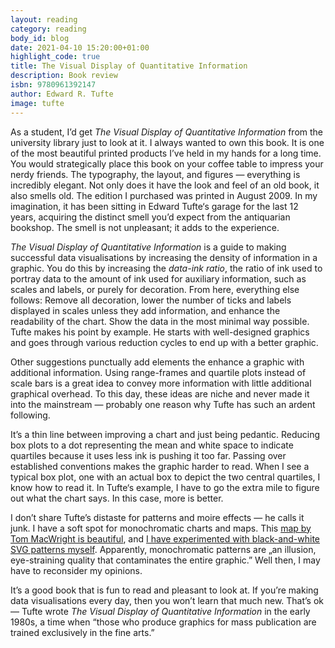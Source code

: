 ```yaml
---
layout: reading
category: reading
body_id: blog
date: 2021-04-10 15:20:00+01:00
highlight_code: true
title: The Visual Display of Quantitative Information
description: Book review
isbn: 9780961392147
author: Edward R. Tufte
image: tufte
---
```


As a student, I’d get _The Visual Display of Quantitative Information_ from the university library just to look at it. I always wanted to own this book. It is one of the most beautiful printed products I’ve held in my hands for a long time. You would strategically place this book on your coffee table to impress your nerdy friends. The typography, the layout, and figures — everything is incredibly elegant. Not only does it have the look and feel of an old book, it also smells old. The edition I purchased was printed in August 2009. In my imagination, it has been sitting in Edward Tufte‘s garage for the last 12 years, acquiring the distinct smell you’d expect from the antiquarian bookshop. The smell is not unpleasant; it adds to the experience. 

_The Visual Display of Quantitative Information_ is a guide to making successful data visualisations by increasing the density of information in a graphic. You do this by increasing the _data-ink ratio_, the ratio of ink used to portray data to the amount of ink used for auxiliary information, such as scales and labels, or purely for decoration. From here, everything else follows: Remove all decoration, lower the number of ticks and labels displayed in scales unless they add information, and enhance the readability of the chart. Show the data in the most minimal way possible. Tufte makes his point by example. He starts with well-designed graphics and goes through various reduction cycles to end up with a better graphic. 

Other suggestions punctually add elements the enhance a graphic with additional information. Using range-frames and quartile plots instead of scale bars is a great idea to convey more information with little additional graphical overhead. To this day, these ideas are niche and never made it into the mainstream — probably one reason why Tufte has such an ardent following. 

It’s a thin line between improving a chart and just being pedantic. Reducing box plots to a dot representing the mean and white space to indicate quartiles because it uses less ink is pushing it too far. Passing over established conventions makes the graphic harder to read. When I see a typical box plot, one with an actual box to depict the two central quartiles, I know how to read it. In Tufte‘s example, I have to go the extra mile to figure out what the chart says. In this case, more is better. 

I don’t share Tufte’s distaste for patterns and moire effects — he calls it junk. I have a soft spot for monochromatic charts and maps. This [map by Tom MacWright is beautiful](https://observablehq.com/@tmcw/b-w-choropleth), and [I have experimented with black-and-white SVG patterns myself](https://observablehq.com/@oliverroick/netflix-daily-average-per-month). Apparently, monochromatic patterns are „an illusion, eye-straining quality that contaminates the entire graphic.” Well then, I may have to reconsider my opinions. 

It’s a good book that is fun to read and pleasant to look at. If you’re making data visualisations every day, then you won’t learn that much new. That’s ok — Tufte wrote _The Visual Display of Quantitative Information_ in the early 1980s, a time when “those who produce graphics for mass publication are trained exclusively in the fine arts.”
